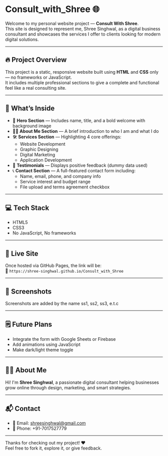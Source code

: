 # Consult_with_Shree 🌐

Welcome to my personal website project — **Consult With Shree**.  
This site is designed to represent me, Shree Singhwal, as a digital business consultant and showcases the services I offer to clients looking for modern digital solutions.

---

## 🔥 Project Overview

This project is a static, responsive website built using **HTML** and **CSS** only — no frameworks or JavaScript.  
It includes multiple professional sections to give a complete and functional feel like a real consulting site.

---

## 🧩 What’s Inside

- 🎯 **Hero Section** — Includes name, title, and a bold welcome with background image
- 🙋‍♀️ **About Me Section** — A brief introduction to who I am and what I do
- 🛠️ **Services Section** — Highlighting 4 core offerings:
  - Website Development
  - Graphic Designing
  - Digital Marketing
  - Application Development
- 💬 **Testimonials** — Displays positive feedback (dummy data used)
- 📞 **Contact Section** — A full-featured contact form including:
  - Name, email, phone, and company info
  - Service interest and budget range
  - File upload and terms agreement checkbox

---

## 💻 Tech Stack

- HTML5  
- CSS3  
- No JavaScript, No frameworks

---

## 🚀 Live Site

Once hosted via GitHub Pages, the link will be:  
🔗 `https://shree-singhwal.github.io/Consult_with_Shree`

---

## 📸 Screenshots

Screenshots are added by the name ss1, ss2, ss3, e.t.c

---

## 🗒️ Future Plans

- Integrate the form with Google Sheets or Firebase  
- Add animations using JavaScript  
- Make dark/light theme toggle

---

## 🙋‍♀️ About Me

Hi! I'm **Shree Singhwal**, a passionate digital consultant helping businesses grow online through design, marketing, and smart strategies.

---

## 📬 Contact

- 📧 Email: shreesinghwal@gmail.com  
- 📱 Phone: +91-7017527779  

---

Thanks for checking out my project! ❤️  
Feel free to fork it, explore it, or give feedback.
